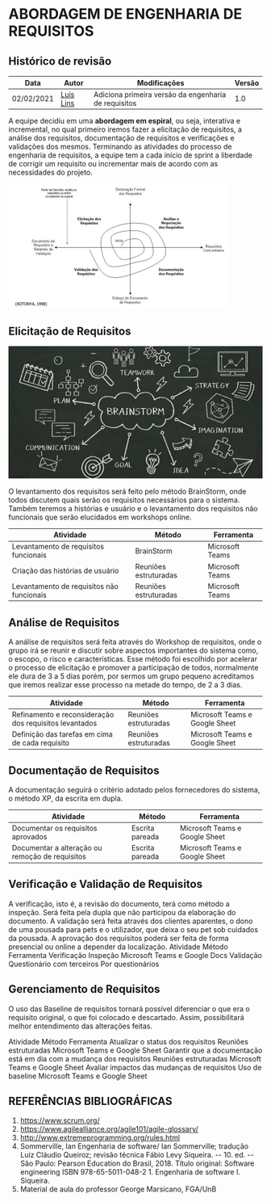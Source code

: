 # ABORDAGEM DE ENGENHARIA DE REQUISITOS

## Histórico de revisão
| Data       | Autor                                        | Modificações                      | Versão |
| ---------- | -------------------------------------------- | --------------------------------- | ------ |
| 02/02/2021 | [Luís Lins](https://github.com/luisgaboardi) | Adiciona primeira versão da engenharia de requisitos | 1.0    |

A equipe decidiu em uma **abordagem em espiral**, ou seja, interativa e incremental, no qual primeiro iremos fazer a elicitação de requisitos, a análise dos requisitos, documentação de requisitos e verificações e validações dos mesmos. Terminando as atividades do processo de engenharia de requisitos, a equipe tem a cada início de sprint a liberdade de corrigir um requisito ou incrementar mais de acordo com as necessidades do projeto.

<img src="../images/spiral.png" alt="Spiral">

## Elicitação de Requisitos

<img src="../images/brainstorm.png" alt="BrainStorm">

O levantamento dos requisitos será feito pelo método BrainStorm, onde todos discutem quais serão os requisitos necessários para o sistema. Também teremos a histórias e usuário e o levantamento dos requisitos não funcionais que serão elucidados em workshops online.

| Atividade | Método | Ferramenta
| --------- | ------ | -------
| Levantamento de requisitos funcionais | BrainStorm | Microsoft Teams
| Criação das histórias de usuário | Reuniões estruturadas | Microsoft Teams
| Levantamento de requisitos não funcionais | Reuniões estruturadas | Microsoft Teams


## Análise de Requisitos
A análise de requisitos será feita através do Workshop de requisitos, onde o grupo irá se reunir e discutir sobre aspectos importantes do sistema como, o escopo, o risco e características. Esse método foi escolhido por acelerar o processo de elicitação e promover a participação de todos, normalmente ele dura de 3 a 5 dias porém, por sermos um grupo pequeno acreditamos que iremos realizar esse processo na metade do tempo, de 2 a 3 dias.

| Atividade | Método | Ferramenta
| --------- | ------ | -------
| Refinamento e reconsideração dos requisitos levantados | Reuniões estruturadas | Microsoft Teams e Google Sheet
| Definição das tarefas em cima de cada requisito | Reuniões estruturadas | Microsoft Teams e Google Sheet


## Documentação de Requisitos
A documentação seguirá o critério adotado pelos fornecedores do sistema, o método XP, da escrita em dupla.

| Atividade | Método | Ferramenta
| --------- | ------ | -------
| Documentar os requisitos aprovados | Escrita pareada | Microsoft Teams e Google Sheet
| Documentar a alteração ou remoção de requisitos | Escrita pareada | Microsoft Teams e Google Sheet


## Verificação e Validação de Requisitos
A verificação, isto é, a revisão do documento, terá como método a inspeção. Será feita pela dupla que não participou da elaboração do documento.
A validação será feita através dos clientes aparentes, o dono de uma pousada para pets e o utilizador, que deixa o seu pet sob cuidados da pousada. A aprovação dos requisitos poderá ser feita de forma presencial ou online a depender da localização.
Atividade
Método
Ferramenta
Verificação
Inspeção
Microsoft Teams e Google Docs
Validação
Questionário com terceiros
Por questionários


## Gerenciamento de Requisitos 
O uso das Baseline de requisitos tornará possível diferenciar o que era o requisito original, o que foi colocado e descartado. Assim, possibilitará melhor entendimento das alterações feitas.

Atividade
Método
Ferramenta
Atualizar o status dos requisitos
Reuniões estruturadas
Microsoft Teams e Google Sheet
Garantir que a documentação está em dia com a mudança dos requisitos
Reuniões estruturadas
Microsoft Teams e Google Sheet
Avaliar impactos das mudanças de requisitos
Uso de baseline
Microsoft Teams e Google Sheet

## REFERÊNCIAS BIBLIOGRÁFICAS
1. https://www.scrum.org/
1. https://www.agilealliance.org/agile101/agile-glossary/
1. http://www.extremeprogramming.org/rules.html
1. Sommerville, Ian Engenharia de software/ Ian Sommerville; tradução Luiz Cláudio Queiroz; revisão técnica Fábio Levy Siqueira. -- 10. ed. -- São Paulo: Pearson Education do Brasil, 2018. Título original: Software engineering ISBN 978-65-5011-048-2 1. Engenharia de software I. Siqueira.
1. Material de aula do professor George Marsicano, FGA/UnB